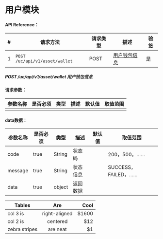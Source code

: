 # 用户模块


#### API Reference：

<table>
    <thead>
        <tr>
            <th>#</th>
            <th>请求方法</th>
            <th>请求类型</th>
            <th>描述</th>
            <th>验签</th>
        </tr>
    </thead>
    <tbody>
        <tr>
            <td>1</td>
            <td><code>POST /uc/api/v1/asset/wallet</code></td>
            <td>POST</td>
            <td><a href="#wallet">用户钱包信息</a></td>
            <td>是</td>
        </tr>       
    </tbody>
</table>



<h5 id="wallet">POST /uc/api/v1/asset/wallet    用户钱包信息</h4>

#### 请求参数：
					
<table>
    <thead>
        <tr>
            <th>参数名称</th>
            <th>是否必须</th>
            <th>类型</th>
            <th>描述</th>
            <th>默认值</th>
            <th>取值范围</th>
        </tr>
    </thead>
    <tbody>
        <tr>
            <td></td>
            <td></td>
            <td></td>
            <td></td>
            <td></td>
            <td></td>
        </tr>       
    </tbody>
</table>


#### data数据：
					
<table>
    <thead>
        <tr>
            <th>参数名称</th>
            <th>是否必须</th>
            <th>类型</th>
            <th>描述</th>
            <th>默认值</th>
            <th>取值范围</th>
        </tr>
    </thead>
    <tbody>
        <tr>
            <td>code</td>
            <td>true</td>
            <td>String</td>
            <td>状态码</td>
            <td></td>
            <td>200，500，……</td>
        </tr>  
        <tr>
            <td>message</td>
            <td>true</td>
            <td>String</td>
            <td>状态信息</td>
            <td></td>
            <td>SUCCESS，FAILED，……</td>
        </tr>  
        <tr>
            <td>data</td>
            <td>true</td>
            <td>object</td>
            <td>返回数据</td>
            <td></td>
            <td></td>
        </tr>       
    </tbody>
</table>



|Tables         | Are           | Cool  |
| ------------- |:-------------:| -----:|
| col 3 is      | right-aligned | $1600 |
| col 2 is      | centered      |   $12 |
| zebra stripes | are neat      |    $1 |